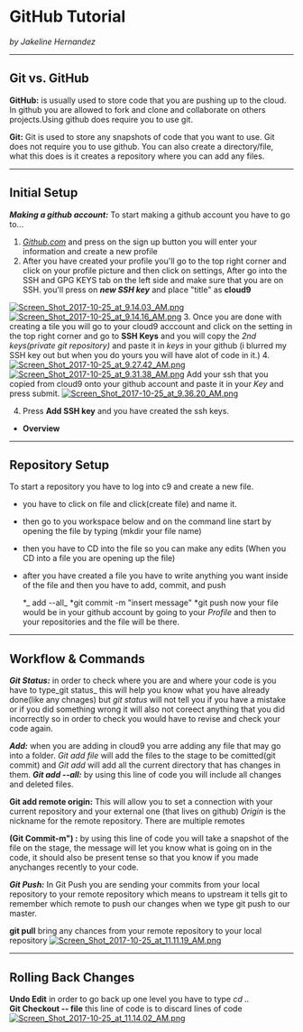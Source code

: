 # GitHub Tutorial

_by Jakeline Hernandez_

---
## Git vs. GitHub
 **GitHub:** is usually used to store code that you are pushing up to the cloud. In github you are allowed to fork and clone and collaborate on others projects.Using github does require you to use git.
 
 **Git:** Git is used to store any snapshots of code that you want to use. Git does not require you to use github. You can also create a directory/file, what this does is it creates a repository where you can add any files.
 
   

---
## Initial Setup
**_Making a github account:_** To start making a github account you have to go to...
                  
1. [_Github.com_](https://github.com/) and press on the sign up button you will enter your information and  create a new profile
2. After you have created your profile you'll go to the top right corner and click on your profile picture and then click on settings, After go into the SSH and GPG KEYS tab on the left side and make sure that you are on SSH. you'll press on **_new SSH key_** and place "title" as **cloud9**

[![Screen_Shot_2017-10-25_at_9.14.03_AM.png](https://s1.postimg.org/2fzea8t2r3/Screen_Shot_2017-10-25_at_9.14.03_AM.png)](https://postimg.org/image/4pietqdt7v/)     [![Screen_Shot_2017-10-25_at_9.14.16_AM.png](https://s1.postimg.org/1witkmt2nj/Screen_Shot_2017-10-25_at_9.14.16_AM.png)](https://postimg.org/image/9hgqotzvsb/)
3. Once you are done with creating a tile you will go to your cloud9 acccount and click on the setting in the top right corner and go to **SSH Keys** and you will copy the _2nd keys(private git repository)_ and paste it in _keys_ in your github (i blurred my SSH key out but when you do yours you will have alot of code in it.) 
4. [![Screen_Shot_2017-10-25_at_9.27.42_AM.png](https://s1.postimg.org/1qvx7ospov/Screen_Shot_2017-10-25_at_9.27.42_AM.png)](https://postimg.org/image/1g93ejdhjf/) [![Screen_Shot_2017-10-25_at_9.31.38_AM.png](https://s1.postimg.org/6hqoyg1mxb/Screen_Shot_2017-10-25_at_9.31.38_AM.png)](https://postimg.org/image/3qhmqdfivf/)
Add your ssh that you copied from cloud9 onto your github account and paste it in your _Key_ and press submit.
[![Screen_Shot_2017-10-25_at_9.36.20_AM.png](https://s1.postimg.org/2len0a0mnz/Screen_Shot_2017-10-25_at_9.36.20_AM.png)](https://postimg.org/image/1bbptyincr/)

4. Press **Add SSH key** and you have created the ssh keys.

* **Overview**
  
---
## Repository Setup
To start a repository you have to log into c9 and create a new file.
 * you have to click on file and click(create file) and name it.
 * then go to you workspace below and on the command line start by opening the file by typing (mkdir your file name)
 * then you have to CD into the file so you can make any edits (When you CD into a file you are opening up the file)
 * after you have created a file you have to write anything you want inside of the file and then you have to add, commit, and push 

    *_ add --all_
    *git commit -m "insert message"
    *git push
now your file would be in your github account by going to your _Profile_ and then to your repositories and the file will be there.
    

---
## Workflow & Commands
**_Git Status:_** in order to check where you are and where your code is you have to type_git status_ this will help you know what you have already done(like any chnages) but _git status_ will not tell you if you have a mistake or if you did something wrong it will also not coreect anything that you did incorrectly so in order to check you would have to revise and check your code again.

**_Add:_** when you are adding in cloud9 you arre adding any file that may go into a folder. _Git add file_ will add the files to the stage to be comitted(git commit) and _Git add_ will add all the current directory that has changes in them. **_Git add --all:_** by using this line of code you will include all changes and deleted files.

**Git add remote origin:** This will allow you to set a connection with your current repository and your external one (that lives on github) _Origin_ is the nickname for the remote repository. There are multiple remotes

**(Git Commit-m") :** by using this line of code you will take a snapshot of the file on the stage, the message will let you know what is going on in the code, it should also be present tense so that you know if you made anychanges recently to your code.

**_Git Push:_** In Git Push you are sending your commits from your local repository to your remote repository which means to upstream it tells git to remember which remote to push our changes when we type git push to our master.   

**git pull** bring any chances from your remote repository to your local repository
[![Screen_Shot_2017-10-25_at_11.11.19_AM.png](https://s1.postimg.org/57rq6yfvb3/Screen_Shot_2017-10-25_at_11.11.19_AM.png)](https://postimg.org/image/5wkzqz3ebf/)

---
## Rolling Back Changes

**Undo Edit** in order to go back up one level you have to type _cd .._  
**Git Checkout -- file** this line of code is to discard lines of code 
[![Screen_Shot_2017-10-25_at_11.14.02_AM.png](https://s1.postimg.org/51s2fv72xb/Screen_Shot_2017-10-25_at_11.14.02_AM.png)](https://postimg.org/image/10g31h2zkb/)
 
   